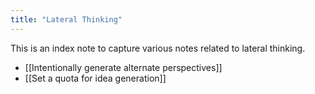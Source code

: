 ```yaml
---
title: "Lateral Thinking"
---
```


This is an index note to capture various notes related to lateral thinking.

- [[Intentionally generate alternate perspectives]]
- [[Set a quota for idea generation]]
